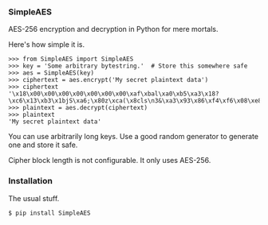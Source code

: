 ### SimpleAES

AES-256 encryption and decryption in Python for mere mortals.

Here's how simple it is.

    >>> from SimpleAES import SimpleAES
    >>> key = 'Some arbitrary bytestring.'  # Store this somewhere safe
    >>> aes = SimpleAES(key)
    >>> ciphertext = aes.encrypt('My secret plaintext data')
    >>> ciphertext
    '\x18\x00\x00\x00\x00\x00\x00\x00\xaf\xbal\xa0\xb5\xa3\x18?\xc6\x13\xb3\x1bjS\xa6;\x80z\xca(\x8cls\n3&\xa3\x93\x86\xf4\xf6\x08\xe8y\x05V\xa7\xc2\x1d\x03G\xff\x9fS\x80\xf5\x1b\x05'
    >>> plaintext = aes.decrypt(ciphertext)
    >>> plaintext
    'My secret plaintext data'

You can use arbitrarily long keys.  Use a good random generator to generate
one and store it safe.

Cipher block length is not configurable.  It only uses AES-256.


### Installation

The usual stuff.

    $ pip install SimpleAES

